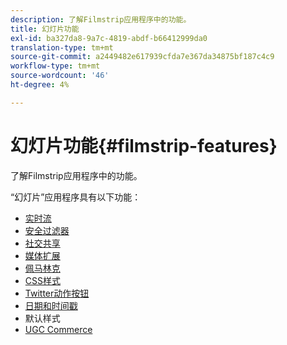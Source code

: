 ```yaml
---
description: 了解Filmstrip应用程序中的功能。
title: 幻灯片功能
exl-id: ba327da8-9a7c-4819-abdf-b66412999da0
translation-type: tm+mt
source-git-commit: a2449482e617939cfda7e367da34875bf187c4c9
workflow-type: tm+mt
source-wordcount: '46'
ht-degree: 4%

---
```


# 幻灯片功能{#filmstrip-features}

了解Filmstrip应用程序中的功能。

“幻灯片”应用程序具有以下功能：

* [实时流](/help/using/c-features-livefyre/c-content-behavior-features/c-content-behavior-features.md#section_emd_syl_d1b)
* [安全过滤器](/help/using/c-features-livefyre/c-about-moderation/c-moderation.md#c_moderation)
* [社交共享](/help/using/c-features-livefyre/c-social-sharing/c-social-sharing.md#c_social_sharing)
* [媒体扩展](/help/using/c-features-livefyre/c-enagement-features.md#section_pmq_ycm_d1b)
* [佩马林克](/help/using/c-features-livefyre/c-content-collection-tags/c-permalinks.md#c_permalinks)
* [CSS样式](/help/using/c-features-livefyre/c-styling-features/c-css-styling-branding.md#c_css_styling_branding)
* [Twitter动作按钮](/help/using/c-features-livefyre/c-enagement-features.md#section_uzm_ldm_d1b)
* [日期和时间戳](/help/using/c-features-livefyre/c-styling-features/c-date-and-timestamp.md#c_date_and_timestamp)
* 默认样式
* [UGC Commerce](/help/using/c-features-livefyre/c-ugc-commerce.md#c_ugc_commerce)
